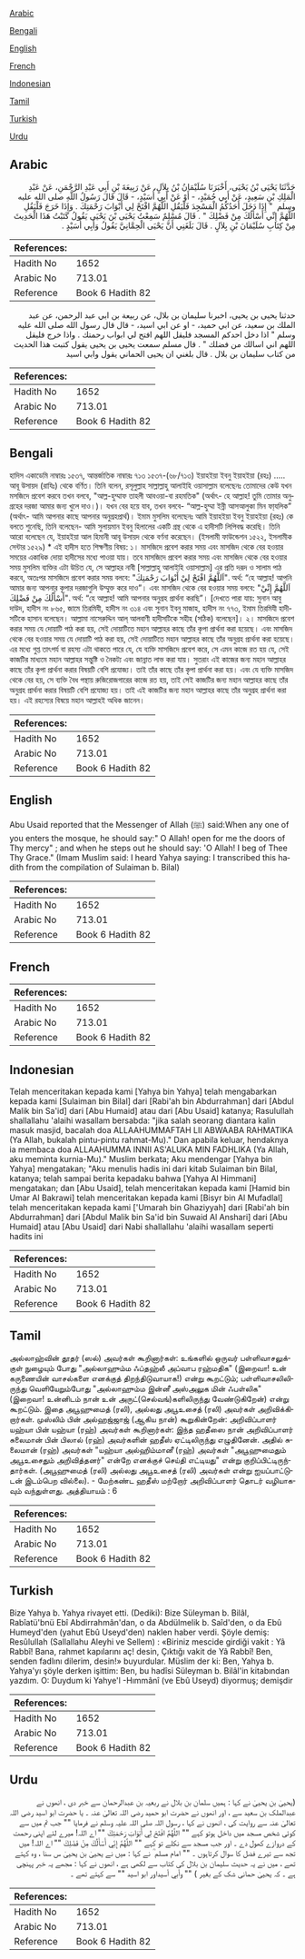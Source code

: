 [Arabic](#arabic)

[Bengali](#bengali)

[English](#english)

[French](#french)

[Indonesian](#indonesian)

[Tamil](#tamil)

[Turkish](#turkish)

[Urdu](#urdu)

## Arabic


<div dir="rtl" lang="ar" style={{fontSize:'larger',backgroundColor:'#f8f9fa',padding:20}}>
حَدَّثَنَا يَحْيَى بْنُ يَحْيَى، أَخْبَرَنَا سُلَيْمَانُ بْنُ بِلاَلٍ، عَنْ رَبِيعَةَ بْنِ أَبِي عَبْدِ الرَّحْمَنِ، عَنْ عَبْدِ الْمَلِكِ بْنِ سَعِيدٍ، عَنْ أَبِي حُمَيْدٍ، - أَوْ عَنْ أَبِي أُسَيْدٍ، - قَالَ قَالَ رَسُولُ اللَّهِ صلى الله عليه وسلم ‏ "‏ إِذَا دَخَلَ أَحَدُكُمُ الْمَسْجِدَ فَلْيَقُلِ اللَّهُمَّ افْتَحْ لِي أَبْوَابَ رَحْمَتِكَ ‏.‏ وَإِذَا خَرَجَ فَلْيَقُلِ اللَّهُمَّ إِنِّي أَسْأَلُكَ مِنْ فَضْلِكَ ‏"‏ ‏.‏ قَالَ مُسْلِمٌ سَمِعْتُ يَحْيَى بْنَ يَحْيَى يَقُولُ كَتَبْتُ هَذَا الْحَدِيثَ مِنْ كِتَابِ سُلَيْمَانَ بْنِ بِلاَلٍ ‏.‏ قَالَ بَلَغَنِي أَنَّ يَحْيَى الْحِمَّانِيَّ يَقُولُ وَأَبِي أُسَيْدٍ ‏.‏
</div>
<div style={{backgroundColor:'#f8f9fa',padding:20, marginBottom: 10}}><table> <thead> <tr> <th>References:</th> <th></th> </tr> </thead> <tbody><tr><td>Hadith No</td><td>1652</td></tr><tr><td>Arabic No</td><td>713.01</td></tr><tr><td>Reference</td><td>Book 6 Hadith 82</td></tr></tbody></table></div>


<div dir="rtl" lang="ar" style={{fontSize:'larger',backgroundColor:'#f8f9fa',padding:20}}>
حدثنا يحيى بن يحيى، اخبرنا سليمان بن بلال، عن ربيعة بن ابي عبد الرحمن، عن عبد الملك بن سعيد، عن ابي حميد، - او عن ابي اسيد، - قال قال رسول الله صلى الله عليه وسلم " اذا دخل احدكم المسجد فليقل اللهم افتح لي ابواب رحمتك . واذا خرج فليقل اللهم اني اسالك من فضلك " . قال مسلم سمعت يحيى بن يحيى يقول كتبت هذا الحديث من كتاب سليمان بن بلال . قال بلغني ان يحيى الحماني يقول وابي اسيد
</div>
<div style={{backgroundColor:'#f8f9fa',padding:20, marginBottom: 10}}><table> <thead> <tr> <th>References:</th> <th></th> </tr> </thead> <tbody><tr><td>Hadith No</td><td>1652</td></tr><tr><td>Arabic No</td><td>713.01</td></tr><tr><td>Reference</td><td>Book 6 Hadith 82</td></tr></tbody></table></div>

## Bengali


<div dir="ltr" lang="bn" style={{fontSize:'larger',backgroundColor:'#f8f9fa',padding:20}}>
হাদিস একাডেমি নাম্বারঃ ১৫৩৭, আন্তর্জাতিক নাম্বারঃ ৭১৩ ১৫৩৭-(৬৮/৭১৩) ইয়াহইয়া ইবনু ইয়াহইয়া (রহঃ) ..... আবূ উসায়দ (রাযিঃ) থেকে বর্ণিত। তিনি বলেন, রসূলুল্লাহ সাল্লাল্লাহু আলাইহি ওয়াসাল্লাম বলেছেনঃ তোমাদের কেউ যখন মসজিদে প্রবেশ করবে তখন বলবে, "আল্ল-হুম্মাফ তাহলী আবওয়া-বা রহমতিক" (অর্থাৎ- হে আল্লাহ! তুমি তোমার অনুগ্রহের দরজা আমার জন্য খুলে দাও।)। যখন বের হয়ে যাব, তখন বলবে- “আল্ল-হুম্মা ইন্নী আসআলুকা মিন ফা্যলিক” (অর্থাৎ- আমি আপনার কাছে আপনার অনুগ্রহপ্রার্থ)। ইমাম মুসলিম বলেছেনঃ আমি ইয়াহইয়া ইবনু ইয়াহইয়া (রহঃ) কে বলতে শুনেছি, তিনি বলেছেন- আমি সুলায়মান ইবনু হিলালের একটি গ্রন্থ থেকে এ হাদীসটি লিপিবদ্ধ করেছি। তিনি আরো বলেছেন যে, ইয়াহইয়া আল হিমানী আবূ উসায়দ থেকে বর্ণনা করেছেন। (ইসলামী ফাউন্ডেশন ১৫২২, ইসলামীক সেন্টার ১৫২৯) * এই হাদীস হতে শিক্ষণীয় বিষয়: ১। মাসজিদে প্রবেশ করার সময় এবং মাসজিদ থেকে বের হওয়ার সময়ের একাধিক দোয়া হাদীসের মধ্যে পাওয়া যায়। তবে মাসজিদে প্রবেশ করার সময় এবং মাসজিদ থেকে বের হওয়ার সময় মুসলিম ব্যক্তির এটা উচিত যে, সে আল্লাহর নাবী [সাল্লাল্লাহু আলাইহি ওয়াসাল্লাম] এর প্রতি দরূদ ও সালাম পাঠ করবে, অতঃপর মাসজিদে প্রবেশ করার সময় বলবে: "اَللَّهُمَّ افْتَحْ لِيْ أَبْوَابَ رَحْمَتِكَ". অর্থ: “হে আল্লাহ! আপনি আমার জন্য আপনার কৃপার দরজাগুলি উম্মুক্ত করে দাও”। এবং মাসজিদ থেকে বের হওয়ার সময় বলবে: "اَللَّهُمَّ إِنِّيْ أَسْأَلُكَ مِنْ فَضْلِكَ". অর্থ: “হে আল্লাহ! আমি আপনার অনুগ্রহ প্রার্থনা করছি”। [দেখতে পারা যায়: সুনান আবু দাউদ, হাদীস নং ৮৬৫, জামে তিরমিযী, হাদীস নং ৩১৪ এবং সুনান ইবনু মাজাহ, হাদীস নং ৭৭৩, ইমাম তিরমিযী হাদীসটিকে হাসান বলেছেন। আল্লামা নাসেরুদ্দিন আল্ আলবাণী হাদীসটিকে সহীহ (সঠিক) বলেছেন]। ২। মাসজিদে প্রবেশ করার সময় যে দোয়াটি পাঠ করা হয়, সেই দোয়াটিতে মহান আল্লাহর কাছে তাঁর কৃপা প্রার্থনা করা হয়েছে। এবং মাসজিদ থেকে বের হওয়ার সময় যে দোয়াটি পাঠ করা হয়, সেই দোয়াটিতে মহান আল্লাহর কাছে তাঁর অনুগ্রহ প্রার্থনা করা হয়েছে। এর মধ্যে গুপ্ত তাৎপর্য বা রহস্য এটা থাকতে পারে যে, যে ব্যক্তি মাসজিদে প্রবেশ করে, সে এমন কাজে রত হয় যে, সেই কাজটির মাধ্যমে মহান আল্লাহর সন্তুষ্টি ও নৈকট্য এবং জান্নাত লাভ করা যায়। সুতরাং এই কাজের জন্য মহান আল্লাহর কাছে তাঁর কৃপা প্রার্থনা করার বিষয়টি বেশি প্রযোজ্য। তাই তাঁর কাছে তাঁর কৃপা প্রার্থনা করা হয়। এবং যে ব্যক্তি মাসজিদ থেকে বের হয়, সে ব্যক্তি বৈধ পন্থায় রুজিরোজগারের কাজে রত হয়, তাই সেই কাজটির জন্য মহান আল্লাহর কাছে তাঁর অনুগ্রহ প্রার্থনা করার বিষয়টি বেশি প্রযোজ্য হয়। তাই এই কাজটির জন্য মহান আল্লাহর কাছে তাঁর অনুগ্রহ প্রার্থনা করা হয়। এই রহস্যের বিষয়ে মহান আল্লাহই অধিক জানেন।
</div>
<div style={{backgroundColor:'#f8f9fa',padding:20, marginBottom: 10}}><table> <thead> <tr> <th>References:</th> <th></th> </tr> </thead> <tbody><tr><td>Hadith No</td><td>1652</td></tr><tr><td>Arabic No</td><td>713.01</td></tr><tr><td>Reference</td><td>Book 6 Hadith 82</td></tr></tbody></table></div>

## English


<div dir="ltr" lang="en" style={{fontSize:'larger',backgroundColor:'#f8f9fa',padding:20}}>
Abu Usaid reported that the Messenger of Allah (ﷺ) said:When any one of you enters the mosque, he should say:" O Allah! open for me the doors of Thy mercy" ; and when he steps out he should say: 'O Allah! I beg of Thee Thy Grace." (Imam Muslim said: I heard Yahya saying: I transcribed this hadith from the compilation of Sulaiman b. Bilal)
</div>
<div style={{backgroundColor:'#f8f9fa',padding:20, marginBottom: 10}}><table> <thead> <tr> <th>References:</th> <th></th> </tr> </thead> <tbody><tr><td>Hadith No</td><td>1652</td></tr><tr><td>Arabic No</td><td>713.01</td></tr><tr><td>Reference</td><td>Book 6 Hadith 82</td></tr></tbody></table></div>

## French


<div dir="ltr" lang="fr" style={{fontSize:'larger',backgroundColor:'#f8f9fa',padding:20}}>

</div>
<div style={{backgroundColor:'#f8f9fa',padding:20, marginBottom: 10}}><table> <thead> <tr> <th>References:</th> <th></th> </tr> </thead> <tbody><tr><td>Hadith No</td><td>1652</td></tr><tr><td>Arabic No</td><td>713.01</td></tr><tr><td>Reference</td><td>Book 6 Hadith 82</td></tr></tbody></table></div>

## Indonesian


<div dir="ltr" lang="id" style={{fontSize:'larger',backgroundColor:'#f8f9fa',padding:20}}>
Telah menceritakan kepada kami [Yahya bin Yahya] telah mengabarkan kepada kami [Sulaiman bin Bilal] dari [Rabi'ah bin Abdurrahman] dari [Abdul Malik bin Sa'id] dari [Abu Humaid] atau dari [Abu Usaid] katanya; Rasulullah shallallahu 'alaihi wasallam bersabda: "jika salah seorang diantara kalin masuk masjid, bacalah doa ALLAAHUMMAFTAH LII ABWAABA RAHMATIKA (Ya Allah, bukalah pintu-pintu rahmat-Mu)." Dan apabila keluar, hendaknya ia membaca doa ALLAAHUMMA INNII AS'ALUKA MIN FADHLIKA (Ya Allah, aku meminta kurnia-Mu)." Muslim berkata; Aku mendengar [Yahya bin Yahya] mengatakan; "Aku menulis hadis ini dari kitab Sulaiman bin Bilal, katanya; telah sampai berita kepadaku bahwa [Yahya Al Himmani] mengatakan; dan [Abu Usaid], telah menceritakan kepada kami [Hamid bin Umar Al Bakrawi] telah menceritakan kepada kami [Bisyr bin Al Mufadlal] telah menceritakan kepada kami ['Umarah bin Ghaziyyah] dari [Rabi'ah bin Abdurrahman] dari [Abdul Malik bin Sa'id bin Suwaid Al Anshari] dari [Abu Humaid] atau [Abu Usaid] dari Nabi shallallahu 'alaihi wasallam seperti hadits ini
</div>
<div style={{backgroundColor:'#f8f9fa',padding:20, marginBottom: 10}}><table> <thead> <tr> <th>References:</th> <th></th> </tr> </thead> <tbody><tr><td>Hadith No</td><td>1652</td></tr><tr><td>Arabic No</td><td>713.01</td></tr><tr><td>Reference</td><td>Book 6 Hadith 82</td></tr></tbody></table></div>

## Tamil


<div dir="ltr" lang="ta" style={{fontSize:'larger',backgroundColor:'#f8f9fa',padding:20}}>
அல்லாஹ்வின் தூதர் (ஸல்) அவர்கள் கூறினார்கள்: உங்களில் ஒருவர் பள்ளிவாசலுக்குள் நுழையும் போது "அல்லாஹும்ம ஃப்தஹ்லீ அப்வாப ரஹ்மதிக" (இறைவா! உன் கருணையின் வாசல்களை எனக்குத் திறந்திடுவாயாக!) என்று கூறட்டும்; பள்ளிவாசலிலிருந்து வெளியேறும்போது "அல்லாஹும்ம இன்னீ அஸ்அலுக மின் ஃபள்லிக" (இறைவா! உன்னிடம் நான் உன் அருட்(செல்வங்)களிலிருந்து வேண்டுகிறேன்) என்று கூறட்டும். இதை அபூஹுமைத் (ரலி), அல்லது அபூஉசைத் (ரலி) அவர்கள் அறிவிக்கிறார்கள். முஸ்லிம் பின் அல்ஹஜ்ஜாஜ் (ஆகிய நான்) கூறுகின்றேன்: அறிவிப்பாளர் யஹ்யா பின் யஹ்யா (ரஹ்) அவர்கள் கூறினார்கள்: இந்த ஹதீஸை நான் அறிவிப்பாளர் சுலைமான் பின் பிலால் (ரஹ்) அவர்களின் ஹதீஸ் ஏட்டிலிருந்து எழுதினேன். அதில் சுலைமான் (ரஹ்) அவர்கள் "யஹ்யா அல்ஹிம்மானீ (ரஹ்) அவர்கள் "அபூஹுமைதும் அபூஉசைதும் அறிவித்தனர்" என்றே எனக்குச் செய்தி எட்டியது" என்று குறிப்பிட்டிருந்தார்கள். (அபூஹுமைத் (ரலி) அல்லது அபூஉசைத் (ரலி) அவர்கள் என்று ஐயப்பாட்டுடன் இடம்பெற வில்லை). - மேற்கண்ட ஹதீஸ் மற்றோர் அறிவிப்பாளர் தொடர் வழியாகவும் வந்துள்ளது. அத்தியாயம் : 6
</div>
<div style={{backgroundColor:'#f8f9fa',padding:20, marginBottom: 10}}><table> <thead> <tr> <th>References:</th> <th></th> </tr> </thead> <tbody><tr><td>Hadith No</td><td>1652</td></tr><tr><td>Arabic No</td><td>713.01</td></tr><tr><td>Reference</td><td>Book 6 Hadith 82</td></tr></tbody></table></div>

## Turkish


<div dir="ltr" lang="tr" style={{fontSize:'larger',backgroundColor:'#f8f9fa',padding:20}}>
Bize Yahya b. Yahya rivayet etti. (Dediki): Bize Süleyman b. Bilâl, Rabîatü'bnü Ebî Abdirrahmân'dan, o da Abdülmelik b. Saîd'den, o da Ebû Humeyd'den (yahut Ebû Useyd'den) naklen haber verdi. Şöyle demiş: Resûlullah (Sallallahu Aleyhi ve Sellem) : «Biriniz mescide girdiği vakit : Yâ Rabbî! Bana, rahmet kapılarını aç! desin, Çıktığı vakit de Yâ Rabbî! Ben, senden fadlını dilerim, desin!» buyurdular. Müslim der ki: Ben, Yahya b. Yahya'yı şöyle derken işittim: Ben, bu hadîsi Süleyman b. Bilâl'in kitabından yazdım. O: Duydum ki Yahye'l -Hımmânî (ve Ebû Useyd) diyormuş; demişdir
</div>
<div style={{backgroundColor:'#f8f9fa',padding:20, marginBottom: 10}}><table> <thead> <tr> <th>References:</th> <th></th> </tr> </thead> <tbody><tr><td>Hadith No</td><td>1652</td></tr><tr><td>Arabic No</td><td>713.01</td></tr><tr><td>Reference</td><td>Book 6 Hadith 82</td></tr></tbody></table></div>

## Urdu


<div dir="rtl" lang="ur" style={{fontSize:'larger',backgroundColor:'#f8f9fa',padding:20}}>
(یحییٰ بن یحییٰ نے کہا : ہمیں سلمان بن بلال نے ربعیہ بن عبدالرحمان سے خبر دی ، انھوں نے عبدالملک بن سعید سے ، اور انھوں نے حضرت ابو حمید رضی اللہ تعالیٰ عنہ ۔ یا حضرت ابو اسید رضی اللہ تعالیٰ عنہ سے روایت کی ، انھوں نے کہا ، رسول اللہ صلی اللہ علیہ وسلم نے فرمایا "" جب تم میں سے کوئی شخص مسجد میں داخل ہوتو کہے "" اللَّهُمَّ افْتَحْ لِي أَبْوَابَ رَحْمَتِكَ "" اے اللہ! میرے لئے اپنی رحمت کے دروازے کھول دے ۔ اور جب مسجد سے نکلے تو کہے "" اللَّهُمَّ إِنِّي أَسْأَلُكَ مِنْ فَضْلِكَ "" اے اللہ! میں تجھ سے تیرے فضل کا سوال کرتاہوں ۔ "" امام مسلم ؒ نے کہا : میں نے یحییٰ بن یحییٰ س سنا ، وہ کہتے تھے ، میں نے یہ حدیث سلیمان بن بلال کی کتاب سے لکھی ہے ، انھوں نے کہا : مجھے یہ خبر پہنچی ہے ۔ کہ یحییٰ حمانی شک کے بغیر ) "" وأبي أسيداور ابو اسید "" سے کہتے تھے ۔
</div>
<div style={{backgroundColor:'#f8f9fa',padding:20, marginBottom: 10}}><table> <thead> <tr> <th>References:</th> <th></th> </tr> </thead> <tbody><tr><td>Hadith No</td><td>1652</td></tr><tr><td>Arabic No</td><td>713.01</td></tr><tr><td>Reference</td><td>Book 6 Hadith 82</td></tr></tbody></table></div>